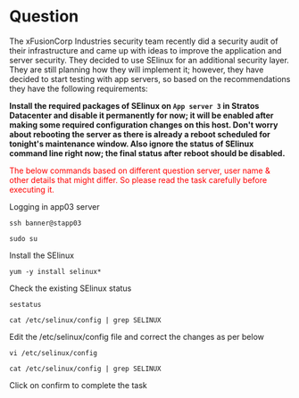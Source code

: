 # Question
The xFusionCorp Industries security team recently did a security audit of their infrastructure and came up with ideas to improve the application and server security. They decided to use SElinux for an additional security layer. They are still planning how they will implement it; however, they have decided to start testing with app servers, so based on the recommendations they have the following requirements:

**Install the required packages of SElinux on `App server 3` in Stratos Datacenter and disable it permanently for now; it will be enabled after making some required configuration changes on this host. Don't worry about rebooting the server as there is already a reboot scheduled for tonight's maintenance window. Also ignore the status of SElinux command line right now; the final status after reboot should be disabled.**

<span style="color: red;">The below commands based on different question server, user name & other details that might differ. So please read the task carefully before executing it. </span>

Logging in app03 server

```
ssh banner@stapp03
```

```
sudo su
```
Install the SElinux 

```
yum -y install selinux*
```

Check the existing SElinux status
```
sestatus
```
```
cat /etc/selinux/config | grep SELINUX
```
Edit the /etc/selinux/config  file and correct the changes as per below

```
vi /etc/selinux/config
```
```
cat /etc/selinux/config | grep SELINUX
```
Click on confirm to complete the task

